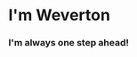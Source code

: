 # I'm Weverton
### I'm always one step ahead!

<div align="center">
  <a href="https://github.com/Wevertondiogo
  <img height="180em" src="https://github-readme-stats.vercel.app/api?username=weverton&show_icons=true&theme=vision-friendly-dark&include_all_commits=true&count_private=true%22/%3E
  <img height="180em" src="https://github-readme-stats.vercel.app/api/top-langs/?username=weverton&layout=compact&langs_count=7&theme=vision-friendly-dark%22/%3E
</div>

<div align="center"><br>
  <img align="center" alt="Weverton-HTML" height="50" width="50" src="https://raw.githubusercontent.com/devicons/devicon/master/icons/html5/html5-original.svg%22%3E
  <img align="center" alt="Weverton-CSS" height="50" width="50" src="https://raw.githubusercontent.com/devicons/devicon/master/icons/css3/css3-original.svg%22%3E
  <img align="center" alt="Weverton-Js" height="65" width="65" src="https://img.icons8.com/color/48/000000/javascript--v1.png%22/%3E
  <img align="center" alt="Weverton-Ts" height="50" width="50" src="https://raw.githubusercontent.com/devicons/devicon/master/icons/typescript/typescript-plain.svg%22%3E
  <img align="center" alt="Weverton-Sass" height="50" width="50" src="https://img.icons8.com/color/48/000000/sass.png%22/%3E
  <img align="center" alt="Weverton-Angular" height="50" width="50" src="https://img.icons8.com/color/48/000000/angularjs.png%22/%3E
  <img align="center" alt="Weverton-NodeJS" height="50" width="50"src="https://img.icons8.com/color/48/000000/nodejs.png%22/%3E
</div>

<br />
